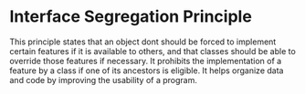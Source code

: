 # Interface Segregation Principle 

This principle states that an object dont should be forced to implement certain 
features if it is available to others, and that classes should be able to 
override those features if necessary. It prohibits the implementation of a 
feature by a class if one of its ancestors is eligible. It helps organize data 
and code by improving the usability of a program.